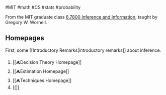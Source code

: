 #MIT #math #CS #stats #probability 

From the MIT graduate class [6.7800 Inference and Information](http://student.mit.edu/catalog/search.cgi?search=6.7800), taught by Gregory W. Wornell.
## Homepages

First, some [[Introductory Remarks|introductory remarks]] about inference.

1. [[⛺Decision Theory Homepage]]
2. [[⛺Estimation Homepage]]
3. [[⛺Techniques Homepage]]
4. [[]]

